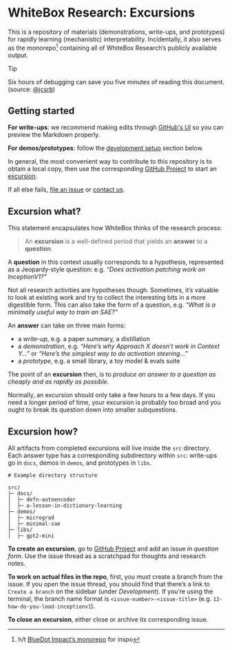 # WhiteBox Research: Excursions

This is a repository of materials (demonstrations, write-ups, and prototypes) for rapidly learning (mechanistic) interpretability. Incidentally, it also serves as the monorepo[^1] containing all of WhiteBox Research’s publicly available output.

[^1]: h/t [BlueDot Impact’s monorepo](https://github.com/bluedotimpact/bluedot) for inspo

> [!TIP]  
> Six hours of debugging can save you five minutes of reading this document. (source: [@jcsrb](https://twitter.com/jcsrb/status/1392459191353286656))


## Getting started

**For write-ups**: we recommend making edits through [GitHub's UI](https://docs.github.com/en/repositories/working-with-files/managing-files/editing-files) so you can preview the Markdown properly.

**For demos/prototypes**: follow the [development setup]() section below.

In general, the most convenient way to contribute to this repository is to obtain a local copy, then use the corresponding [GitHub Project](https://github.com/orgs/whitebox-research/projects/7) to start an [excursion](https://github.com/zrkrlc/excursions/edit/main/README.md#excursion-what).

If all else fails, [file an issue](https://github.com/whitebox-research/excursions/issues/new) or [contact us](mailto:team@whiteboxresearch.org).

## Excursion what?

This statement encapsulates how WhiteBox thinks of the research process:

>   An **excursion** is a well-defined period that yields an **answer** to a **question**. 

A **question** in this context usually corresponds to a hypothesis, represented as a Jeopardy-style question: e.g. _“Does activation patching work on InceptionV1?”_

Not all research activities are hypotheses though. Sometimes, it’s valuable to look at existing work and try to collect the interesting bits in a more digestible form. This can also take the form of a question, e.g. _“What is a minimally useful way to train an SAE?”_

An **answer** can take on three main forms:

*   a *write-up*, e.g. a paper summary, a distillation
*   a *demonstration*, e.g. _“Here’s why Approach X doesn’t work in Context Y…”_ or _“Here’s the simplest way to do activation steering…”_
*   a *prototype*, e.g. a small library, a toy model & evals suite

The point of an **excursion** then, is to *produce an answer to a question as cheaply and as rapidly as possible*.

Normally, an excursion should only take a few hours to a few days. If you need a longer period of time, your excursion is probably too broad and you ought to break its question down into smaller subquestions.

## Excursion how?

All artifacts from completed excursions will live inside the `src` directory. Each answer type has a corresponding subdirectory within `src`: write-ups go in `docs`, demos in `demos`, and prototypes in `libs`.

```
# Example directory structure

src/
├─ docs/
│  ├─ defn-autoencoder
│  ├─ a-lesson-in-dictionary-learning
├─ demos/
│  ├─ micrograd
│  ├─ minimal-sae
├─ libs/
│  ├─ gpt2-mini
```

**To create an excursion**, go to [GitHub Project](https://github.com/orgs/whitebox-research/projects/7) and add an issue *in question form*. Use the issue thread as a scratchpad for thoughts and research notes.

**To work on actual files in the repo**, first, you must create a branch from the issue. If you open the issue thread, you should find that there’s a link to `Create a branch` on the sidebar (under *Development*). If you’re using the terminal, the branch name format is `<issue-number>-<issue-title>` (e.g. `12-how-do-you-load-inceptionv1`).

**To close an excursion**, either close or archive its corresponding issue.
